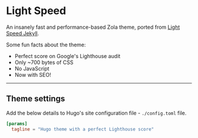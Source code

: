# Light Speed

An insanely fast and performance-based Zola theme, ported from [Light Speed Jekyll](https://github.com/bradleytaunt/lightspeed).

Some fun facts about the theme:

* Perfect score on Google's Lighthouse audit
* Only ~700 bytes of CSS
* No JavaScript
* Now with SEO!

-----
## Theme settings
Add the below details to Hugo's site configuration file - `./config.toml` file.
```toml
[params]
  tagline = "Hugo theme with a perfect Lighthouse score"
```
